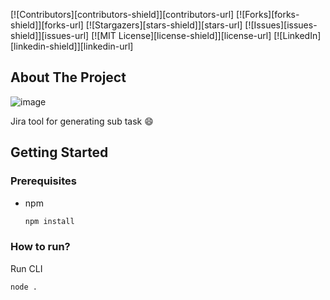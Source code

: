 
<a name="readme-top"></a>

[![Contributors][contributors-shield]][contributors-url]
[![Forks][forks-shield]][forks-url]
[![Stargazers][stars-shield]][stars-url]
[![Issues][issues-shield]][issues-url]
[![MIT License][license-shield]][license-url]
[![LinkedIn][linkedin-shield]][linkedin-url]

<!-- ABOUT THE PROJECT -->
## About The Project

![image](https://github.com/lpcuong2106/jira-tool/assets/42716875/7e4f21e7-7ffb-40ea-8c3c-3176652d16fb)

Jira tool for generating sub task :smile:
<!-- GETTING STARTED -->
## Getting Started


### Prerequisites
* npm
  ```sh
  npm install
  ```

### How to run?
  Run CLI
  ```
  node .
  ```
